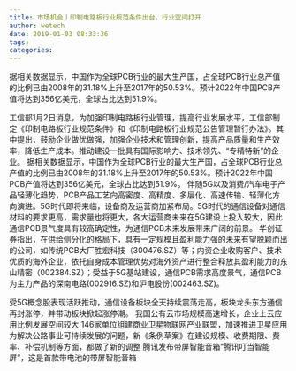 ```yaml
---
title: 市场机会丨印制电路板行业规范条件出台，行业空间打开
author: wetech
date: 2019-01-03 08:33:36
tags: 
categories: 
---
```

据相关数据显示，中国作为全球PCB行业的最大生产国，占全球PCB行业总产值的比例已由2008年的31.18%上升至2017年的50.53%。预计2022年中国PCB产值将达到356亿美元，全球占比达到51.9%。
<!-- more -->
工信部1月2日消息，为加强印制电路板行业管理，提高行业发展水平，工信部制定《印制电路板行业规范条件》和《印制电路板行业规范公告管理暂行办法》。其中提出，鼓励企业做优做强，加强企业技术和管理创新，提高产品质量和生产效率，降低生产成本。推动建设一批具有国际影响力、技术领先、“专精特新”的企业。
据相关数据显示，中国作为全球PCB行业的最大生产国，占全球PCB行业总产值的比例已由2008年的31.18%上升至2017年的50.53%。预计2022年中国PCB产值将达到356亿美元，全球占比达到51.9%。
伴随5G以及消费/汽车电子产品轻薄化趋势，PCB产品工艺向高密度、高精度、多层化、高速传输、轻薄化方向演进。5G时代即将来临，设备商及运营商加紧布局。5G时代的通信设备对通信材料的要求更高，需求量也将更大，各大运营商未来在5G建设上投入较大，因此通信PCB景气度具有较高确定性，为通信PCB未来发展带来广阔的前景。
华创证券指出，在供给侧分化的格局下，具有一定规模且盈利能力强的未来有望脱颖而出的公司，如传统PCB大厂胜宏科技（300476.SZ）等；内资企业收购客户、技术优质的海外企业，依托自身成本管理优势对海外资产进行整合释放其盈利能力的东山精密（002384.SZ）；受益于5G基站建设，通信PCB需求高度景气，通信PCB为主力产品的深南电路(002916.SZ)和沪电股份(002463.SZ)。
 
 
受5G概念股表现活跃推动，通信设备板块全天持续震荡走高，板块龙头东方通信再封涨停，并带动板块掀起涨停潮。
我国公有云市场规模高速增长，企业上云应用比例发展空间较大
146家单位组建商业卫星物联网产业联盟，加速推进卫星应用
为解决公路事业可持续发展的问题，新《条例草案》在建设规模、收费期限、费率、补偿机制等方面，都做了新的调整
腾讯发布带屏智能音箱“腾讯叮当智能屏”，这是首款带电池的带屏智能音箱
